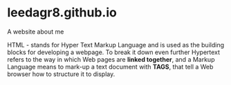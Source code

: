 # leedagr8.github.io
A website about me

HTML - stands for Hyper Text Markup Language and is used as the building blocks for developing a webpage.
To break it down even further Hypertext refers to the way in which Web pages are **linked together**, and a Markup Language means
to mark-up a text document with **TAGS**, that tell a Web browser how to structure it to display.
